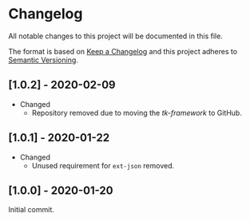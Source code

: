 # Changelog
All notable changes to this project will be documented in this file.

The format is based on [Keep a Changelog](https://keepachangelog.com/en/1.0.0/) and this project adheres to [Semantic Versioning](https://semver.org/spec/v2.0.0.html).

## [1.0.2] - 2020-02-09
* Changed
  * Repository removed due to moving the *tk-framework* to GitHub.

## [1.0.1] - 2020-01-22
* Changed
  * Unused requirement for `ext-json` removed.

## [1.0.0] - 2020-01-20
Initial commit.
